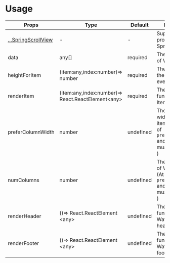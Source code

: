 # Usage

Props  |  Type  |  Default  |  Description  
---- | ------ | --------- | --------
[...SpringScrollView](https://bolan9999.github.io/react-native-spring-scrollview/#/) | - | - | Support almost all props in SpringScrollView
data | any[] | required | The data source of WaterfallList
heightForItem | (item:any,index:number)=> number | required | The function of the height of every Item.
renderItem | (item:any,index:number)=> React.ReactElement&lt;any> | required | The render function of your Item.
preferColumnWidth | number | undefined | The prefer column width of your item.(At least one of `preferColumnWidth` and `numColumns` must be required. )
numColumns | number | undefined | The column count of WaterfallList. (At least one of `preferColumnWidth` and `numColumns` must be required. )
renderHeader | ()=> React.ReactElement &lt;any> | undefined | The render function of WaterfallList header
renderFooter | ()=> React.ReactElement &lt;any> | undefined | The render function of WaterfallList footer

